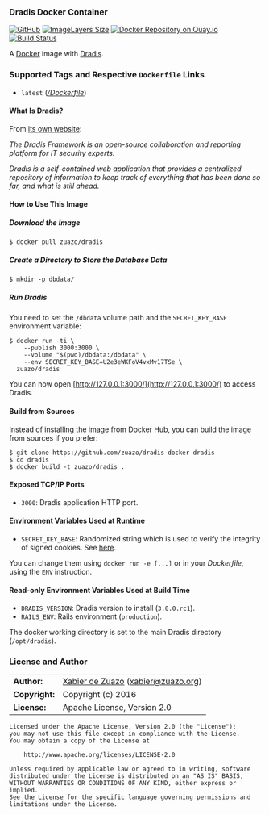 ### Dradis Docker Container

[![GitHub](http://img.shields.io/badge/github-zuazo/dradis--docker-blue.svg?style=flat)](https://github.com/zuazo/dradis-docker) [![ImageLayers Size](https://img.shields.io/imagelayers/image-size/zuazo/dradis/latest.svg)](https://imagelayers.io/?images=zuazo/dradis:latest) [![Docker Repository on Quay.io](https://quay.io/repository/zuazo/dradis/status "Docker Repository on Quay.io")](https://quay.io/repository/zuazo/dradis) [![Build Status](http://img.shields.io/travis/zuazo/dradis-docker.svg?style=flat)](https://travis-ci.org/zuazo/dradis-docker)

A [Docker](https://www.docker.com/) image with [Dradis](http://dradisframework.org/).

### Supported Tags and Respective `Dockerfile` Links

* `latest` ([*/Dockerfile*](https://github.com/zuazo/dradis-docker/tree/master/Dockerfile))

#### What Is Dradis?

From [its own website](http://dradisframework.org/):

*The Dradis Framework is an open-source collaboration and reporting platform for IT security experts.*

*Dradis is a self-contained web application that provides a centralized repository of information to keep track of everything that has been done so far, and what is still ahead.*

#### How to Use This Image

##### Download the Image

    $ docker pull zuazo/dradis

##### Create a Directory to Store the Database Data

    $ mkdir -p dbdata/

##### Run Dradis

You need to set the `/dbdata` volume path and the `SECRET_KEY_BASE` environment variable:

    $ docker run -ti \
        --publish 3000:3000 \
        --volume "$(pwd)/dbdata:/dbdata" \
        --env SECRET_KEY_BASE=U2e3eWKFoV4vxMv17TSe \
      zuazo/dradis

You can now open [http://127.0.0.1:3000/](http://127.0.0.1:3000/) to access Dradis.

#### Build from Sources

Instead of installing the image from Docker Hub, you can build the image from sources if you prefer:

    $ git clone https://github.com/zuazo/dradis-docker dradis
    $ cd dradis
    $ docker build -t zuazo/dradis .

#### Exposed TCP/IP Ports

* `3000`: Dradis application HTTP port.

#### Environment Variables Used at Runtime

* `SECRET_KEY_BASE`: Randomized string which is used to verify the integrity of signed cookies. See [here](http://edgeguides.rubyonrails.org/upgrading_ruby_on_rails.html#config-secrets-yml).

You can change them using `docker run -e [...]` or in your *Dockerfile*, using the `ENV` instruction.

#### Read-only Environment Variables Used at Build Time

* `DRADIS_VERSION`: Dradis version to install (`3.0.0.rc1`).
* `RAILS_ENV`: Rails environment (`production`).

The docker working directory is set to the main Dradis directory (`/opt/dradis`).

### License and Author

|                      |                                          |
|:---------------------|:-----------------------------------------|
| **Author:**          | [Xabier de Zuazo](https://github.com/zuazo) (xabier@zuazo.org)
| **Copyright:**       | Copyright (c) 2016
| **License:**         | Apache License, Version 2.0

```
Licensed under the Apache License, Version 2.0 (the "License");
you may not use this file except in compliance with the License.
You may obtain a copy of the License at

    http://www.apache.org/licenses/LICENSE-2.0

Unless required by applicable law or agreed to in writing, software
distributed under the License is distributed on an "AS IS" BASIS,
WITHOUT WARRANTIES OR CONDITIONS OF ANY KIND, either express or implied.
See the License for the specific language governing permissions and
limitations under the License.
```
